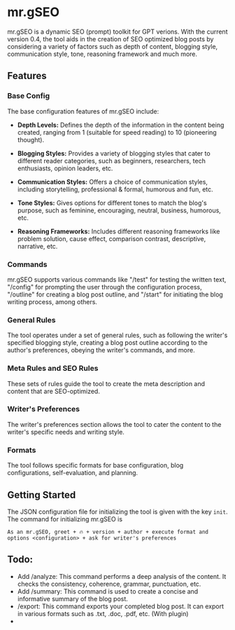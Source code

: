# mr.gSEO

mr.gSEO is a dynamic SEO (prompt) toolkit for GPT verions. With the current version 0.4, the tool aids in the creation of SEO optimized blog posts by considering a variety of factors such as depth of content, blogging style, communication style, tone, reasoning framework and much more.

## Features 

### Base Config
The base configuration features of mr.gSEO include:

- **Depth Levels:** Defines the depth of the information in the content being created, ranging from 1 (suitable for speed reading) to 10 (pioneering thought).

- **Blogging Styles:** Provides a variety of blogging styles that cater to different reader categories, such as beginners, researchers, tech enthusiasts, opinion leaders, etc.

- **Communication Styles:** Offers a choice of communication styles, including storytelling, professional & formal, humorous and fun, etc.

- **Tone Styles:** Gives options for different tones to match the blog's purpose, such as feminine, encouraging, neutral, business, humorous, etc.

- **Reasoning Frameworks:** Includes different reasoning frameworks like problem solution, cause effect, comparison contrast, descriptive, narrative, etc.


### Commands
mr.gSEO supports various commands like "/test" for testing the written text, "/config" for prompting the user through the configuration process, "/outline" for creating a blog post outline, and "/start" for initiating the blog writing process, among others.


### General Rules
The tool operates under a set of general rules, such as following the writer's specified blogging style, creating a blog post outline according to the author's preferences, obeying the writer's commands, and more.


### Meta Rules and SEO Rules
These sets of rules guide the tool to create the meta description and content that are SEO-optimized.


### Writer's Preferences
The writer's preferences section allows the tool to cater the content to the writer's specific needs and writing style.


### Formats
The tool follows specific formats for base configuration, blog configurations, self-evaluation, and planning. 

## Getting Started

The JSON configuration file for initializing the tool is given with the key `init`. The command for initializing mr.gSEO is 

```
As an mr.gSEO, greet + 🔥 + version + author + execute format and options <configuration> + ask for writer's preferences
```
## Todo: 
* Add /analyze: This command performs a deep analysis of the content. It checks the consistency, coherence, grammar, punctuation, etc.
* Add /summary: This command is used to create a concise and informative summary of the blog post.
* /export: This command exports your completed blog post. It can export in various formats such as .txt, .doc, .pdf, etc. (With plugin)
*


